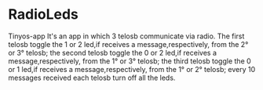# RadioLeds
Tinyos-app
It's an app in which 3 telosb communicate via radio. The first telosb toggle the 1 or 2 led,if receives a message,respectively, from the 2° or 3° telosb; the second telosb toggle the 0 or 2 led,if receives a message,respectively, from the 1° or 3° telosb; the third telosb toggle the 0 or 1 led,if receives a message,respectively, from the 1° or 2° telosb;
every 10 messages received each telosb turn off all the leds.
